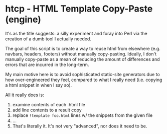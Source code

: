 # htcp - HTML Template Copy-Paste (engine)

It's as the title suggests: a silly experiment and foray into Perl via the
creation of a dumb tool I actually needed. 

The goal of this script is to create a way to reuse html from elsewhere (e.g.
navbars, headers, footers) without manually copy-pasting. Ideally, I don't
manually copy-paste as a mean of reducing the amount of differences and errors
that are incurred in the long-term.

My main motive here is to avoid sophisticated static-site generators due to how
over-engineered they feel, compared to what I really need (i.e. copying
a html snippet in when I say so).

All it really does is:

1. examine contents of each .html file
2. add line contents to a result copy
3. replace `!template foo.html` lines w/ the snippets from the given file
4. ...
5. That's literally it. It's not very "advanced", nor does it need to be.
